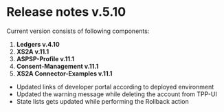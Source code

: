 # Release notes v.5.10

Current version consists of following components:

1. **Ledgers v.4.10**
2. **XS2A v.11.1**
3. **ASPSP-Profile v.11.1**
4. **Consent-Management v.11.1**
5. **XS2A Connector-Examples v.11.1**

-   Updated links of developer portal according to deployed environment
-   Updated the warning message while deleting the account from TPP-UI
-   State lists gets updated while performing the Rollback action
